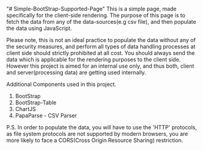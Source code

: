 "# Simple-BootStrap-Supported-Page" 
This is a simple page, made specifically for the client-side rendering. The purpose of this page is to fetch the data from any of the data-sources(e.g csv file), and then populate the data using JavaScript.

Please note, this is not an ideal practice to populate the data without any of the security measures, and perform all types of data handling processes at client side should strictly prohibited at all cost. You should always send the data which is applicable for the rendering purposes to the client side. However this project is aimed for an internal use only, and thus both, client and server(processing data) are getting used internally.


Additional Components used in this project.

1. BootStrap
2. BootStrap-Table
3. ChartJS
4. PapaParse - CSV Parser

P.S. In order to populate the data, you will have to use the 'HTTP' protocols, as file system protocols are not supported by modern browsers, you are more likely to face a CORS(Cross Origin Resource Sharing) restriction.